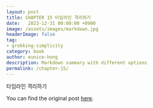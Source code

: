 ```yaml
---
layout: post
title: CHAPTER 15 타임라인 격리하기
date:   2023-12-31 00:00:00 +0900
image: /assets/images/markdown.jpg
headerImage: false
tag:
- grokking-simplicity
category: book
author: eunice-hong
description: Markdown summary with different options
permalink: /chapter-15/
---
```


타임라인 격리하기

You can find the original post [here](https://livebook.manning.com/book/grokking-simplicity/chapter-15/).

